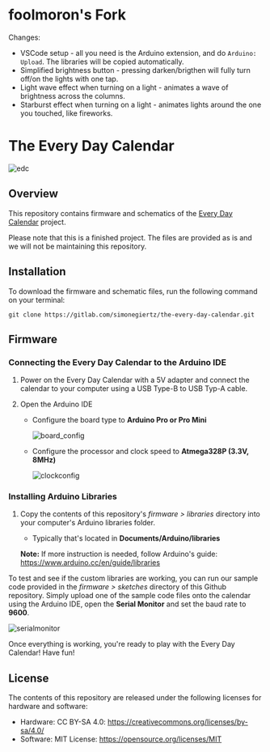# foolmoron's Fork
Changes:
- VSCode setup - all you need is the Arduino extension, and do `Arduino: Upload`. The libraries will be copied automatically.
- Simplified brightness button - pressing darken/brigthen will fully turn off/on the lights with one tap.
- Light wave effect when turning on a light - animates a wave of brightness across the columns.
- Starburst effect when turning on a light -  animates lights around the one you touched, like fireworks.

# The Every Day Calendar

![edc](/images/edc.gif)

## Overview

This repository contains firmware and schematics of the [Every Day Calendar](https://www.kickstarter.com/projects/simonegiertz/the-every-day-calendar) project.

Please note that this is a finished project. The files are provided as is and we will not be maintaining this repository.


## Installation

To download the firmware and schematic files, run the following command on your terminal:


    git clone https://gitlab.com/simonegiertz/the-every-day-calendar.git
## Firmware

### Connecting the Every Day Calendar to the Arduino IDE

1. Power on the Every Day Calendar with a 5V adapter and connect the calendar to your computer using a USB Type-B to USB Typ-A cable.

2. Open the Arduino IDE

   - Configure the board type to **Arduino Pro or Pro Mini**

     ![board_config](/images/board_config.png)

   - Configure the processor and clock speed to **Atmega328P (3.3V, 8MHz)**

     ![clockconfig](/images/clockconfig.png)

### Installing Arduino Libraries

1. Copy the contents of this repository's *firmware > libraries* directory into your computer's Arduino libraries folder.

   - Typically that's located in **Documents/Arduino/libraries**

   **Note:** If more instruction is needed, follow Arduino's guide: https://www.arduino.cc/en/guide/libraries

To test and see if the custom libraries are working, you can run our sample code provided in the *firmware > sketches* directory of this Github repository. Simply upload one of the sample code files onto the calendar using the Arduino IDE, open the **Serial Monitor** and set the baud rate to **9600**.

![serialmonitor](/images/serialmonitor.png)

Once everything is working, you're ready to play with the Every Day Calendar! Have fun!

## License

The contents of this repository are released under the following licenses for hardware and software:

- Hardware: CC BY-SA 4.0: https://creativecommons.org/licenses/by-sa/4.0/
- Software: MIT License: https://opensource.org/licenses/MIT

